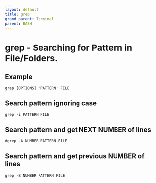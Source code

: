 ```yaml
---
layout: default
title: grep
grand_parent: Terminal
parent: BASH
---
```


# grep - Searching for Pattern in File/Folders.

## Example

```
grep [OPTIONS] 'PATTERN' FILE
```

## Search pattern ignoring case

```
grep -i PATTERN FILE
```

## Search pattern and get NEXT NUMBER of lines

```
#grep -A NUMBER PATTERN FILE
```

## Search pattern and get previous NUMBER of  lines

```
grep -B NUMBER PATTERN FILE
```